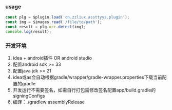 ### usage
```javascript
const plg = $plugin.load('cn.zzliux.assttyys.plugin');
const img = $images.read('/file/to/path');
const result = plg.ocr.detect(img);
console.log(result);
```



### 开发环境
1. idea + android插件 OR android studio
2. 配置android sdk >= 33
3. 配置java jdk >= 21
4. idea或as会自动根据gradle/wrapper/gradle-wrapper.properties下载当前配置的gradle
5. 开发运行不需要签名，如需自行打包需修改签名配置app/build.gradle的signingConfigs
6. 编译：./gradlew assemblyRelease



